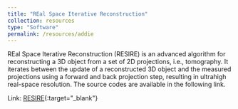 ```yaml
---
title: "REal Space Iterative Reconstruction"
collection: resources
type: "Software"
permalink: /resources/addie
---
```


REal Space Iterative Reconstruction (RESIRE) is an advanced algorithm for reconstructing a 3D object from a set of 2D projections, i.e., tomography.
It iterates between the update of a reconstructed 3D object and the measured projections using a forward and back projection step, resulting in ultrahigh real-space resolution.
The source codes are available in the following link.

Link: [RESIRE](https://zenodo.org/records/7819857){:target="_blank"}
